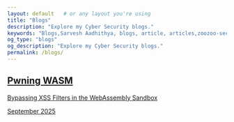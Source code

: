 ```yaml
---
layout: default   # or any layout you're using
title: "Blogs"
description: "Explore my Cyber Security blogs."
keywords: "Blogs,Sarvesh Aadhithya, blogs, article, articles,zoozoo-sec, zoozoo"
og_type: "blogs"
og_description: "Explore my Cyber Security blogs."
permalink: /blogs/
---
```


<link rel="stylesheet" href="{{ '/blogs/blogs.css' | relative_url }}" />

<!--Hello World -->

<section id="blogs">
  <div class="writeup-grid">
    <a href="{{ '/blogs/PwningWasm-BreakingXssFilters' | relative_url }}" class="writeup-card">
      <h2>Pwning WASM</h2>
      <p>Bypassing XSS Filters in the WebAssembly Sandbox</p>
      <span class="date">September 2025</span>
    </a>
  </div>
</section>


